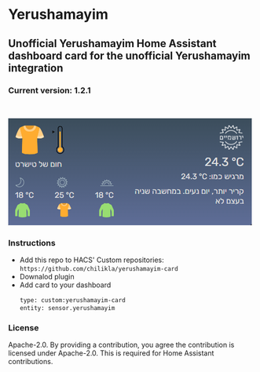 # Yerushamayim
## Unofficial Yerushamayim Home Assistant dashboard card for the unofficial Yerushamayim integration

### Current version: 1.2.1
<br/>

![screenshot](https://raw.githubusercontent.com/chilikla/yerushamayim/main/screenshot.png)

### Instructions
- Add this repo to HACS' Custom repositories: `https://github.com/chilikla/yerushamayim-card`
- Downalod plugin
- Add card to your dashboard
    ```
    type: custom:yerushamayim-card
    entity: sensor.yerushamayim
    ```

### License
Apache-2.0. By providing a contribution, you agree the contribution is licensed under Apache-2.0. This is required for Home Assistant contributions.
